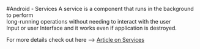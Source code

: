 #Android - Services
A service is a component that runs in the background to perform <br/>
long-running operations without needing to interact with the user <br/>
Input or user Interface and it works even if application is destroyed. 

For more details check out here --> [Article on Services](http://ouo.io/IbEL3)
